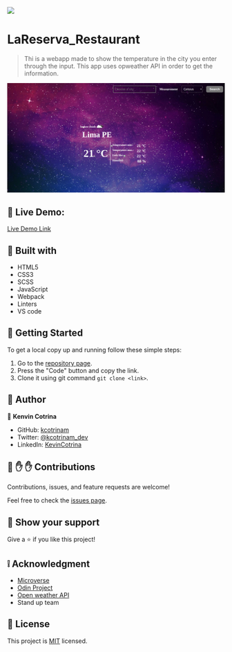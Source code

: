 ![](https://img.shields.io/badge/Microverse-blueviolet)

# LaReserva_Restaurant

> Thi is a webapp made to show the temperature in the city you enter through the input. This app uses opweather API in order to get the information.

![screenshot](./src/img/mockup.jpeg)

## :red_circle: Live Demo:

[Live Demo Link](https://kcotrinam.github.io/weather-app/)

## :hammer: Built with

- HTML5
- CSS3
- SCSS
- JavaScript
- Webpack
- Linters
- VS code

## :construction_worker: Getting Started

To get a local copy up and running follow these simple steps:

1. Go to the [repository page](https://github.com/kcotrinam/weather-app/).
2. Press the "Code" button and copy the link.
3. Clone it using git command `git clone <link>`.

## :bust_in_silhouette: Author

👤 **Kenvin Cotrina**

- GitHub: [kcotrinam](https://github.com/kcotrinam) 
- Twitter: [@kcotrinam_dev](https://twitter.com/kcotrinam_dev)
- LinkedIn: [KevinCotrina](https://www.linkedin.com/in/kevincotrina/ )

## 🤝 :raised_hand: :raised_hand: Contributions

Contributions, issues, and feature requests are welcome!

Feel free to check the [issues page](https://github.com/kcotrinam/weather-app/issues).

## :muscle: Show your support

Give a ⭐️ if you like this project!

## :grey_exclamation: Acknowledgment

- [Microverse](https://www.microverse.org/)
- [Odin Project](https://www.theodinproject.com/)
- [Open weather API](https://openweathermap.org/current)
- Stand up team

 ## 📝 License

This project is [MIT](LICENSE) licensed.